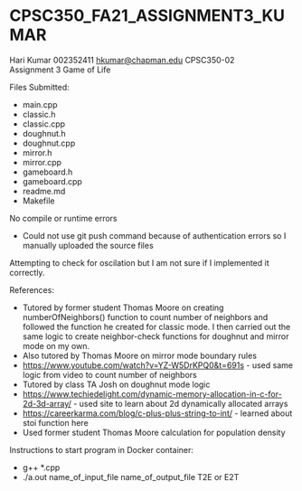 # CPSC350_FA21_ASSIGNMENT3_KUMAR

Hari Kumar
002352411
hkumar@chapman.edu
CPSC350-02  
Assignment 3 Game of Life 

Files Submitted:
- main.cpp
- classic.h
- classic.cpp
- doughnut.h
- doughnut.cpp
- mirror.h
- mirror.cpp
- gameboard.h
- gameboard.cpp
- readme.md
- Makefile

No compile or runtime errors
- Could not use git push command because of authentication errors so I manually uploaded the source files

Attempting to check for oscilation but I am not sure if I implemented it correctly.

References:
- Tutored by former student Thomas Moore on creating numberOfNeighbors() function to count number of neighbors and followed the function he created for classic mode. I then carried out the same logic to create neighbor-check functions for doughnut and mirror mode on my own.
- Also tutored by Thomas Moore on mirror mode boundary rules
- https://www.youtube.com/watch?v=YZ-W5DrKPQ0&t=691s - used same logic from video to count number of neighbors
- Tutored by class TA Josh on doughnut mode logic
- https://www.techiedelight.com/dynamic-memory-allocation-in-c-for-2d-3d-array/ - used site to learn about 2d dynamically allocated arrays
- https://careerkarma.com/blog/c-plus-plus-string-to-int/ - learned about stoi function here 
- Used former student Thomas Moore calculation for population density

Instructions to start program in Docker container:

- g++ *.cpp
- ./a.out name_of_input_file name_of_output_file T2E or E2T
